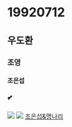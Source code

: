 # 19920712
##  우도환 
###  조영
####  조은섭
#####  💕
![](https://img.insight.co.kr/static/2020/04/05/700/jhxdqodvj5s1d81890t7.jpg)
![](https://talkimg.imbc.com/TVianUpload/tvian/TViews/image/2019/01/28/0a3c1e8e-f53b-4d84-81cf-ba69248840e4.jpg)
[조은섭&명나리](https://www.youtube.com/watch?v=fcbCn1FuSS4)  


